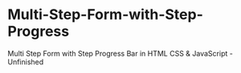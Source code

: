 # Multi-Step-Form-with-Step-Progress
Multi Step Form with Step Progress Bar in HTML CSS &amp; JavaScript - Unfinished
